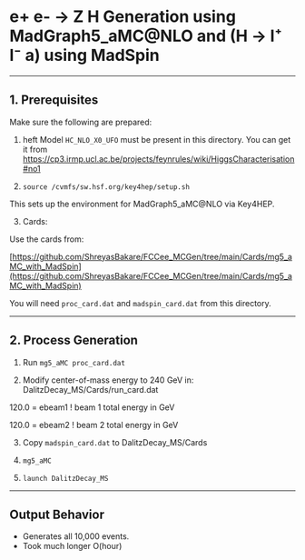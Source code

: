# e+ e- → Z H Generation using MadGraph5_aMC@NLO and (H → l⁺ l⁻ a) using MadSpin

---

## 1. Prerequisites

Make sure the following are prepared:

1. heft Model `HC_NLO_X0_UFO` must be present in this directory.
You can get it from https://cp3.irmp.ucl.ac.be/projects/feynrules/wiki/HiggsCharacterisation#no1

2. `source /cvmfs/sw.hsf.org/key4hep/setup.sh`

This sets up the environment for MadGraph5_aMC@NLO via Key4HEP.

3. Cards:

Use the cards from:

[https://github.com/ShreyasBakare/FCCee_MCGen/tree/main/Cards/mg5_aMC_with_MadSpin](https://github.com/ShreyasBakare/FCCee_MCGen/tree/main/Cards/mg5_aMC_with_MadSpin)

You will need `proc_card.dat` and `madspin_card.dat` from this directory.

---

## 2. Process Generation

1. Run `mg5_aMC proc_card.dat`

2. Modify center-of-mass energy to 240 GeV in: DalitzDecay_MS/Cards/run_card.dat

120.0     = ebeam1  ! beam 1 total energy in GeV

120.0     = ebeam2  ! beam 2 total energy in GeV

3. Copy `madspin_card.dat` to DalitzDecay_MS/Cards

4. `mg5_aMC`

5. `launch DalitzDecay_MS`

---

## Output Behavior

- Generates all 10,000 events.
- Took much longer O(hour)